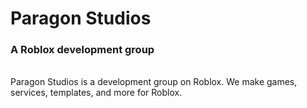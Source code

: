 # Paragon Studios
### A Roblox development group

<br>
Paragon Studios is a development group on Roblox. We make games, services, templates, and more for Roblox.
